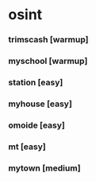 # osint

### trimscash [warmup]
### myschool [warmup]
### station [easy]
### myhouse [easy]
### omoide [easy]
### mt [easy]
### mytown [medium]